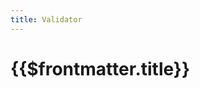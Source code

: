 ```yaml
---
title: Validator
---
```


# {{$frontmatter.title}}

<TocHeader />
<TOC class="table-of-contents" :include-level="[2,3]" />
